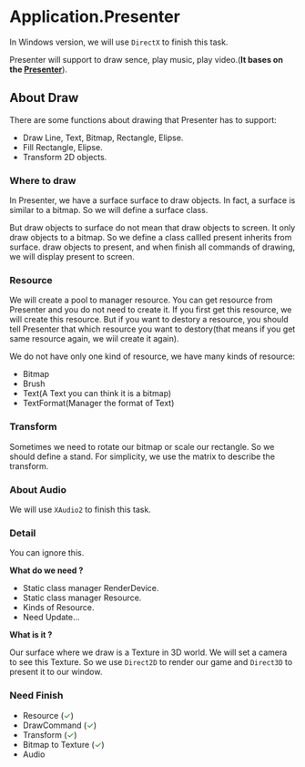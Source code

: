 ﻿# Application.Presenter

In Windows version, we will use `DirectX` to finish this task.

Presenter will support to draw sence, play music, play video.(**It bases on the [Presenter](https://github.com/LinkClinton/Presenter)**).

## About Draw

There are some functions about drawing that Presenter has to support:

- Draw Line, Text, Bitmap, Rectangle, Elipse.
- Fill Rectangle, Elipse.
- Transform 2D objects.

### Where to draw

In Presenter, we have a surface surface to draw objects.
In fact, a surface is similar to a bitmap. So we will define a surface class.

But draw objects to surface do not mean that draw objects to screen. 
It only draw objects to a bitmap.
So we define a class callled present inherits from surface.
draw objects to present, and when finish all commands of drawing, we will display present to screen.

### Resource

We will create a pool to manager resource.
You can get resource from Presenter and you do not need to create it.
If you first get this resource, we will create this resource.
But if you want to destory a resource, you should tell Presenter that which resource you want to destory(that means if you get same resource again, we wiil create it again).

We do not have only one kind of resource, we have many kinds of resource:

- Bitmap
- Brush
- Text(A Text you can think it is a bitmap)
- TextFormat(Manager the format of Text)

### Transform

Sometimes we need to rotate our bitmap or scale our rectangle.
So we should define a stand. For simplicity, we use the matrix to describe the transform.

### About Audio

We will use `XAudio2` to finish this task.

### Detail 

You can ignore this.

**What do we need ?**

- Static class manager RenderDevice.
- Static class manager Resource.
- Kinds of Resource.
- Need Update...

**What is it ?**

Our surface where we draw is a Texture in 3D world. We will set a camera to see this Texture.
So we use `Direct2D` to render our game and `Direct3D` to present it to our window. 

### Need Finish

- Resource  (<font color = "green">✓</font>)
- DrawCommand (<font color = "green">✓</font>)
- Transform (<font color = "green">✓</font>)
- Bitmap to Texture (<font color = "green">✓</font>)
- Audio